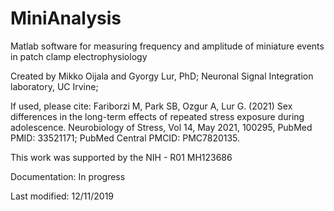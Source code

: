 # MiniAnalysis
Matlab software for measuring frequency and amplitude of miniature events in patch clamp electrophysiology

Created by Mikko Oijala and Gyorgy Lur, PhD; Neuronal Signal Integration laboratory, UC Irvine;

If used, please cite:
Fariborzi M, Park SB, Ozgur A, Lur G. (2021) Sex differences in the long-term effects of repeated stress exposure during adolescence. Neurobiology of Stress, Vol 14, May 2021, 100295, PubMed PMID: 33521171; PubMed Central PMCID: PMC7820135.

This work was supported by the NIH - R01 MH123686

Documentation:
In progress


Last modified: 12/11/2019
